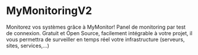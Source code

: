 # MyMonitoringV2
Monitorez vos systèmes grâce à MyMonitor! Panel de monitoring par test de connexion. Gratuit et Open Source, facilement intégrable à votre projet, il vous permettra de surveiller en temps réel votre infrastructure (serveurs, sites, services,...)
